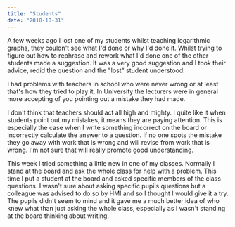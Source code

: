 ```yaml
---
title: "Students"
date: "2010-10-31"
---
```

<p>A few weeks ago I lost one of my students whilst teaching logarithmic graphs, they couldn't see what I'd done or why I'd done it. Whilst trying to figure out how to rephrase and rework what I'd done one of the other students made a suggestion. It was a very good suggestion and I took their advice, redid the question and the "lost" student understood.</p>
<p>I had problems with teachers in school who were never wrong or at least that's how they tried to play it. In University the lecturers were in general more accepting of you pointing out a mistake they had made. </p>
<p>I don't think that teachers should act all high and mighty. I quite like it when students point out my mistakes, it means they are paying attention. This is especially the case when I write something incorrect on the board or incorrectly calculate the answer to a question. If no one spots the mistake they go away with work that is wrong and will revise from work that is wrong. I'm not sure that will really promote good understanding.</p>
<p>This week I tried something a little new in one of my classes. Normally I stand at the board and ask the whole class for help with a problem. This time I put a student at the board and asked specific members of the class questions. I wasn't sure about asking specific pupils questions but a colleague was advised to do so by HMI and so I thought I would give it a try. The pupils didn't seem to mind and it gave me a much better idea of who knew what than just asking the whole class, especially as I wasn't standing at the board thinking about writing. </p>
